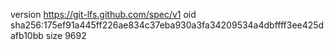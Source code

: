 version https://git-lfs.github.com/spec/v1
oid sha256:175ef91a445ff226ae834c37eba930a3fa34209534a4dbffff3ee425dafb10bb
size 9692
